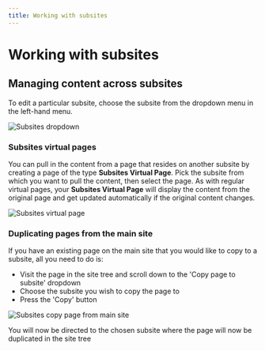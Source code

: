 ```yaml
---
title: Working with subsites
---
```


# Working with subsites

## Managing content across subsites

To edit a particular subsite, choose the subsite from the dropdown menu in the left-hand menu.

![Subsites dropdown](_images/subsites-dropdown.png)

### Subsites virtual pages

You can pull in the content from a page that resides on another subsite by creating a page of the type **Subsites
Virtual Page**. Pick the subsite from which you want to pull the content, then select the page. As with regular virtual
pages, your **Subsites Virtual Page** will display the content from the original page and get updated automatically if
the original content changes.

![Subsites virtual page](_images/subsites-virtual-page.jpg)

### Duplicating pages from the main site

If you have an existing page on the main site that you would like to copy to a subsite, all you need to do is:

 * Visit the page in the site tree and scroll down to the 'Copy page to subsite' dropdown
 * Choose the subsite you wish to copy the page to
 * Press the 'Copy' button

![Subsites copy page from main site](_images/copy-page-to-subsite.jpg)

You will now be directed to the chosen subsite where the page will now be duplicated in the site tree